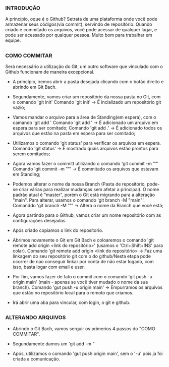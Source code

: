 ### INTRODUÇÃO

  A princípio, oque é o Github? Setrata de uma plataforma onde você pode armazenar seus códigos(via commit), servindo de repositório. Quando criado e commitado os arquivos, você pode acessar de qualquer lugar, e pode ser acessado por qualquer pessoa. Muito bom para trabalhar em equipe.

  ##

### COMO COMMITAR

  Será necessário a utilização do Git, um outro software que vinculado com o Github funcionam de maneira excepcional.

  - A princípio, iremos abrir a pasta desejada clicando com o botão direito e abrindo em Git Bach.

  - Segundamente, vamos criar um repositório da nossa pasta no Git, com o comando 'git init'
    Comando 'git init' -> É incializado um repositório git vazio;

  - Vamos mandar o arquivo para a área de Standing(em espera), com o camando 'git add <nome do arquivo>'
    Comando 'git add <nome do arquivo>' -> É adicionado um arquivo em espera para ser comitado;
    Comando 'git add .' -> É adicionado todos os arquivos que estão na pasta em espera para ser comitado;

  - Utilizamos o comando 'git status' para verificar os arquivos em espera.
    Comando 'git status' -> É mostrado quais arquivos estão prontos para serem comitados;

  - Agora vamos fazer o committ utilizando o comando 'git commit -m "<nome do commit>"'
    Comando 'git commit -m "<nome do commit>"' -> É commitado os arquivos que estavam em Standing;
  
  - Podemos alterar o nome da nossa Branch (Pasta de repositório, pode-se criar várias para realizar mudanças sem afetar a principal). O nome padrão atual é "master", porém o Git está migrando para a alteração "main". Para alterar, usamos o comando 'git branch -M "main"'.
    Comanddo 'git branch -M "<nome desejado>"' -> Altera o nome da Branch que você está;

  - Agora partindo para o Github, vamos criar um nome repositório com as configurações desejadas.

  - Após criado copiamos o link do reposítorio.

  - Abrimos novamente o Git em Git Bach e coloaremos o comando 'git remote add origin <link do repositório>' (usamos o 'Ctrl+Shift+INS' para colar).
    Comando 'git remote add origin <link do repositório> -> Faz uma linkagem do seu repositório git com o do github/Nesta etapa pode ocorrer de nao conseguir linkar por conta de não estar logado, com isso, basta logar com email e user.

  - Por fim, vamos fazer de fato o commit com o comando 'git push -u origin main' (main - apenas se você tiver mudado o nome da sua branch).
    Comando 'gut push -u origin main' -> Empurramos os arquivos que estão no repositório local para o remoto que criamos.
  
  - Irá abrir uma aba para vincular, com login, o git e github.

  ##

### ALTERANDO ARQUIVOS

  - Abrindo o Git Bach, vamos serguir os primerios 4 passos do "COMO COMMITAR".

  - Segundamente damos um 'git add -m "<nome do commit>

  - Após, utilizamos o comando 'gut push origin main', sem o '-u' pois ja foi criada a comunicação.
